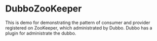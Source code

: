 # DubboZooKeeper

This is demo for demonstrating the pattern of consumer and provider registered on ZooKeeper, which administrated by Dubbo. Dubbo has a plugin for administrate the dubbo.